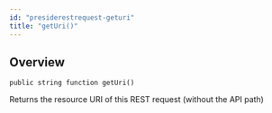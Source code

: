 ```yaml
---
id: "presiderestrequest-geturi"
title: "getUri()"
---
```



## Overview




```luceescript
public string function getUri()
```

Returns the resource URI of this REST
request (without the API path)

